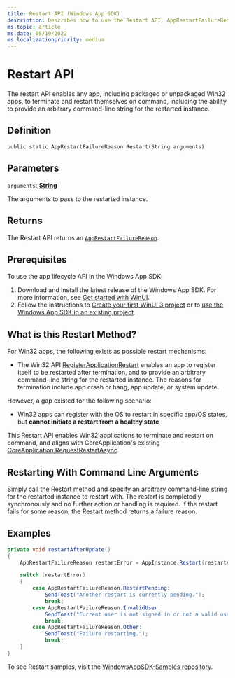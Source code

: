 ```yaml
---
title: Restart API (Windows App SDK)
description: Describes how to use the Restart API, AppRestartFailureReason Restart(), with the App Lifecycle API (Windows App SDK).
ms.topic: article
ms.date: 05/19/2022
ms.localizationpriority: medium
---
```


# Restart API

The restart API enables any app, including packaged or unpackaged Win32 apps, to terminate and restart themselves on command, including the ability to provide an arbitrary command-line string for the restarted instance.

## Definition
```public static AppRestartFailureReason Restart(String arguments)```

## Parameters
`arguments`: [**String**](/dotnet/api/system.string)

The arguments to pass to the restarted instance.

## Returns

The Restart API returns an [`AppRestartFailureReason`](/uwp/api/windows.applicationmodel.core.apprestartfailurereason).

## Prerequisites

To use the app lifecycle API in the Windows App SDK:

1. Download and install the latest release of the Windows App SDK. For more information, see [Get started with WinUI](../../get-started/start-here.md).
2. Follow the instructions to [Create your first WinUI 3 project](../../winui/winui3/create-your-first-winui3-app.md) or to [use the Windows App SDK in an existing project](../use-windows-app-sdk-in-existing-project.md).

## What is this Restart Method?

For Win32 apps, the following exists as possible restart mechanisms:
- The Win32 API [RegisterApplicationRestart](/windows/win32/api/winbase/nf-winbase-registerapplicationrestart) enables an app to register itself to be restarted after termination, and to provide an arbitrary command-line string for the restarted instance. The reasons for termination include app crash or hang, app update, or system update. 

However, a gap existed for the following scenario:
- Win32 apps can register with the OS to restart in specific app/OS states, but **cannot initiate a restart from a healthy state**

This Restart API enables Win32 applications to terminate and restart on command, and aligns with CoreApplication's existing [CoreApplication.RequestRestartAsync](/uwp/api/windows.applicationmodel.core.coreapplication.requestrestartasync).

## Restarting With Command Line Arguments

Simply call the Restart method and specify an arbitrary command-line string for the restarted instance to restart with. The restart is completedly synchronously and no further action or handling is required. If the restart fails for some reason, the Restart method returns a failure reason.

## Examples

```csharp
private void restartAfterUpdate()
{
    AppRestartFailureReason restartError = AppInstance.Restart(restartArgsInput);

    switch (restartError)
    {
        case AppRestartFailureReason.RestartPending:
            SendToast("Another restart is currently pending.");
            break;
        case AppRestartFailureReason.InvalidUser:
            SendToast("Current user is not signed in or not a valid user.");
            break;
        case AppRestartFailureReason.Other:
            SendToast("Failure restarting.");
            break;
    }
}
```

To see Restart samples, visit the [WindowsAppSDK-Samples repository](https://github.com/microsoft/WindowsAppSDK-Samples/tree/main/Samples/AppLifecycle/Restart).
